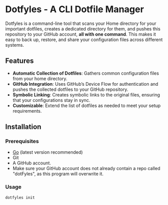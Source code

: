 # Dotfyles - A CLI Dotfile Manager

Dotfyles is a command-line tool that scans your Home directory for your important dotfiles, creates a dedicated directory for them, and pushes this repository to your GitHub account, **all with one command**. This makes it easy to back up, restore, and share your configuration files across different systems.

## Features
- **Automatic Collection of Dotfiles**: Gathers common configuration files from your home directory.
- **GitHub Integration**: Uses GitHub’s Device Flow for authentication and pushes the collected dotfiles to your GitHub repository.
- **Symbolic Linking**: Creates symbolic links to the original files, ensuring that your configurations stay in sync.
- **Customizable**: Extend the list of dotfiles as needed to meet your setup requirements.

## Installation

### Prerequisites
- [Go](https://golang.org/doc/install) (latest version recommended)
- Git
- A GitHub account.
- Make sure your GitHub account does not already contain a repo called "dotFyles", as this program will overwrite it.

### Usage
```bash
dotfyles init

